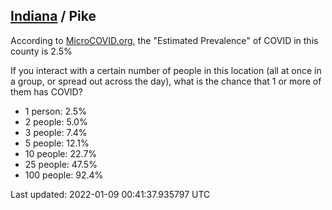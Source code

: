 
## [Indiana](/united-states/indiana) / Pike

According to [MicroCOVID.org](http://microcovid.org),
the "Estimated Prevalence" of COVID in this county is 2.5%

If you interact with a certain number of people in this location
(all at once in a group, or spread out across the day), what is the chance that
1 or more of them has COVID?

- 1 person: 2.5%
- 2 people: 5.0%
- 3 people: 7.4%
- 5 people: 12.1%
- 10 people: 22.7%
- 25 people: 47.5%
- 100 people: 92.4%

Last updated: 2022-01-09 00:41:37.935797 UTC
